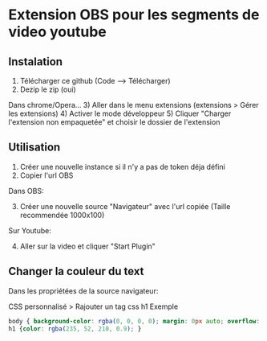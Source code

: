 # Extension OBS pour les segments de video youtube

## Instalation

1) Télécharger ce github (Code --> Télécharger)
2) Dezip le zip (oui)

Dans chrome/Opera...
3) Aller dans le menu extensions (extensions > Gérer les extensions)
4) Activer le mode développeur
5) Cliquer "Charger l'extension non empaquetée" et choisir le dossier de l'extension

## Utilisation

1) Créer une nouvelle instance si il n'y a pas de token déja défini
2) Copier l'url OBS

Dans OBS:

3) Créer une nouvelle source "Navigateur" avec l'url copiée (Taille recommendée 1000x100)

Sur Youtube:

4) Aller sur la video et cliquer "Start Plugin"

## Changer la couleur du text
Dans les propriétées de la source navigateur:

CSS personnalisé > Rajouter un tag css h1
Exemple
```css
body { background-color: rgba(0, 0, 0, 0); margin: 0px auto; overflow: hidden; }
h1 {color: rgba(235, 52, 210, 0.9); }
```
